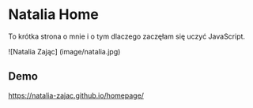# Natalia Home
To krótka strona o mnie i o tym dlaczego zaczęłam się uczyć JavaScript.

![Natalia Zając] (image/natalia.jpg)

## Demo
https://natalia-zajac.github.io/homepage/


